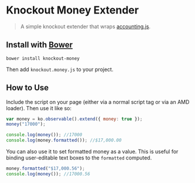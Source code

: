 # Knockout Money Extender

> A simple knockout extender that wraps [accounting.js](http://josscrowcroft.github.io/accounting.js/).

## Install with [Bower](http://bower.io/)

```
bower install knockout-money
```

Then add `knockout.money.js` to your project.

## How to Use

Include the script on your page (either via a normal script tag or via an AMD loader). Then use it like so:

```js
var money = ko.observable().extend({ money: true });
money("17000");

console.log(money()); //17000
console.log(money.formatted()); //$17,000.00
```

You can also use it to set formatted money as a value. This is useful for binding user-editable text boxes to the `formatted` computed.

```js
money.formatted("$17,000.56");
console.log(money()); //17000.56
```